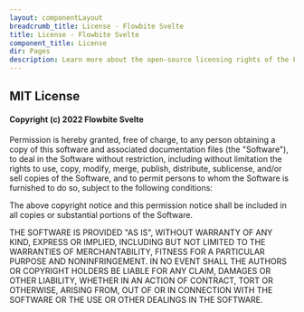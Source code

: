 ```yaml
---
layout: componentLayout
breadcrumb_title: License - Flowbite Svelte
title: License - Flowbite Svelte
component_title: License
dir: Pages
description: Learn more about the open-source licensing rights of the Flowbite Svelte UI component library
---
```


<script>
  
</script>

## MIT License

#### Copyright (c) 2022 Flowbite Svelte

Permission is hereby granted, free of charge, to any person obtaining a copy of this software and associated documentation files (the "Software"), to deal in the Software without restriction, including without limitation the rights to use, copy, modify, merge, publish, distribute, sublicense, and/or sell copies of the Software, and to permit persons to whom the Software is furnished to do so, subject to the following conditions:

The above copyright notice and this permission notice shall be included in all copies or substantial portions of the Software.

THE SOFTWARE IS PROVIDED "AS IS", WITHOUT WARRANTY OF ANY KIND, EXPRESS OR IMPLIED, INCLUDING BUT NOT LIMITED TO THE WARRANTIES OF MERCHANTABILITY, FITNESS FOR A PARTICULAR PURPOSE AND NONINFRINGEMENT. IN NO EVENT SHALL THE AUTHORS OR COPYRIGHT HOLDERS BE LIABLE FOR ANY CLAIM, DAMAGES OR OTHER LIABILITY, WHETHER IN AN ACTION OF CONTRACT, TORT OR OTHERWISE, ARISING FROM, OUT OF OR IN CONNECTION WITH THE SOFTWARE OR THE USE OR OTHER DEALINGS IN THE SOFTWARE.

